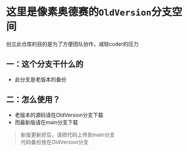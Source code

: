 # 这里是像素奥德赛的`OldVersion`分支空间
创立此仓库的目的是为了方便团队协作，减轻coder的压力
## 一：这个分支干什么的
+ 此分支是老版本的备份
## 二：怎么使用？
+ 老版本的源码请在OldVersion分支下载  
+ 而最新版请在main分支下载  
> 新版更新好后，请把代码上传到main分支  
代码备份放在OldVersion分支
